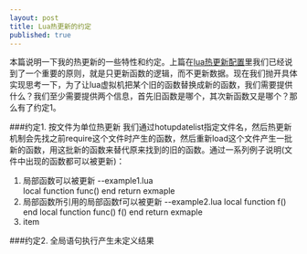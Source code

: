 ```yaml
---
layout: post
title: Lua热更新的约定
published: true
---
```



本篇说明一下我的热更新的一些特性和约定。上篇在[lua热更新配置](http://asqbtcupid.github.io/hotupdte-implement/)里我们已经说到了一个重要的原则，就是只更新函数的逻辑，而不更新数据。现在我们抛开具体实现思考一下，为了让lua虚拟机把某个旧的函数替换成新的函数，我们需要提供什么？我们至少需要提供两个信息，首先旧函数是哪个，其次新函数又是哪个？那么有了约定1。

###约定1. 按文件为单位热更新
我们通过hotupdatelist指定文件名，然后热更新机制会先找之前require这个文件时产生的函数，然后重新load这个文件产生一批新的函数，用这批新的函数来替代原来找到的旧的函数。通过一系列例子说明(文件中出现的函数都可以被更新)：
1. 局部函数可以被更新
	--example1.lua	
    local function func()
    end
    return exmaple
2. 局部函数所引用的局部函数f可以被更新
	--example2.lua
    local function f()
    end
    local function func()
    	f()
    end
    return exmaple
3. item


	


###约定2. 全局语句执行产生未定义结果




 

